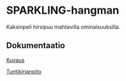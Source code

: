 # SPARKLING-hangman

Kaksinpeli hirsipuu mahtavilla ominaisuuksilla.

## Dokumentaatio

[Kuvaus](dokumentaatio/aiheenKuvausJaRakenne.md)

[Tuntikirjanpito](dokumentaatio/tuntikirjanpito.md)
